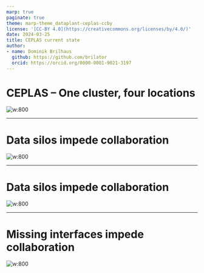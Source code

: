```yaml
---
marp: true
paginate: true
theme: marp-theme_dataplant-ceplas-ccby
license: '[CC-BY 4.0](https://creativecommons.org/licenses/by/4.0/)'
date: 2024-03-25
title: CEPLAS current state
author:
- name: Dominik Brilhaus
  github: https://github.com/brilator
  orcid: https://orcid.org/0000-0001-9021-3197
---
```


# CEPLAS &ndash; One cluster, four locations

![w:800](./../../images/ceplas/ceplas-data-fragmentation00.drawio.png)

---

# Data silos impede collaboration

![w:800](./../../images/ceplas/ceplas-data-fragmentation01.drawio.png)

---

# Data silos impede collaboration

![w:800](./../../images/ceplas/ceplas-data-fragmentation02.drawio.png)

---

# Missing interfaces impede collaboration

![w:800](./../../images/hhu-services-withoutdatahub.drawio.png)
